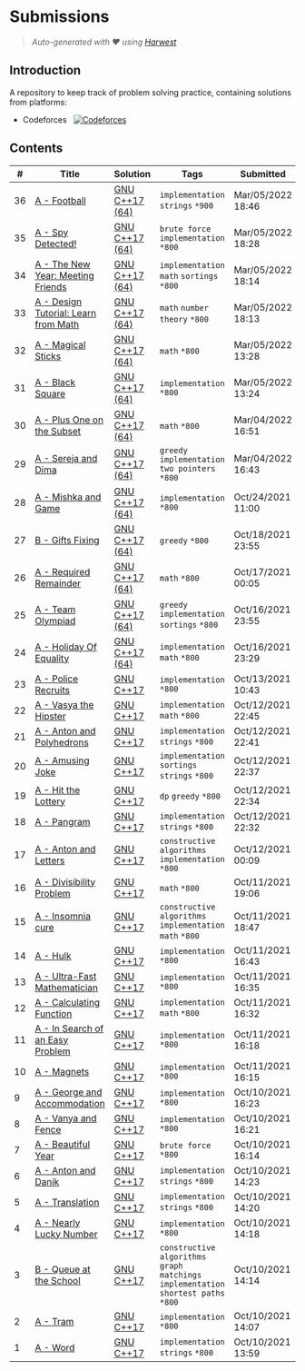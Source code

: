 Submissions
======================
> *Auto-generated with ❤ using [Harwest](https://github.com/nileshsah/harwest-tool)*

## Introduction

A repository to keep track of problem solving practice, containing solutions from platforms:
* Codeforces &nbsp; [![Codeforces](https://run.kaist.ac.kr/badges/codeforces/Andrei9383.svg)](https://codeforces.com/profile/Andrei9383)


## Contents

| # | Title | Solution | Tags | Submitted |
|---| ----- | -------- | ---- | --------- |
36 | [A - Football](https://codeforces.com/contest/96/problem/A) | [GNU C++17 (64)](./codeforces/96/A.cpp) | `implementation` `strings` `*900` | Mar/05/2022 18:46 | 
35 | [A - Spy Detected!](https://codeforces.com/contest/1512/problem/A) | [GNU C++17 (64)](./codeforces/1512/A.cpp) | `brute force` `implementation` `*800` | Mar/05/2022 18:28 | 
34 | [A - The New Year: Meeting Friends](https://codeforces.com/contest/723/problem/A) | [GNU C++17 (64)](./codeforces/723/A.cpp) | `implementation` `math` `sortings` `*800` | Mar/05/2022 18:14 | 
33 | [A - Design Tutorial: Learn from Math](https://codeforces.com/contest/472/problem/A) | [GNU C++17 (64)](./codeforces/472/A.cpp) | `math` `number theory` `*800` | Mar/05/2022 18:13 | 
32 | [A - Magical Sticks](https://codeforces.com/contest/1371/problem/A) | [GNU C++17 (64)](./codeforces/1371/A.cpp) | `math` `*800` | Mar/05/2022 13:28 | 
31 | [A - Black Square](https://codeforces.com/contest/431/problem/A) | [GNU C++17 (64)](./codeforces/431/A.cpp) | `implementation` `*800` | Mar/05/2022 13:24 | 
30 | [A - Plus One on the Subset](https://codeforces.com/contest/1624/problem/A) | [GNU C++17 (64)](./codeforces/1624/A.cpp) | `math` `*800` | Mar/04/2022 16:51 | 
29 | [A - Sereja and Dima](https://codeforces.com/contest/381/problem/A) | [GNU C++17 (64)](./codeforces/381/A.cpp) | `greedy` `implementation` `two pointers` `*800` | Mar/04/2022 16:43 | 
28 | [A - Mishka and Game](https://codeforces.com/contest/703/problem/A) | [GNU C++17 (64)](./codeforces/703/A.cpp) | `implementation` `*800` | Oct/24/2021 11:00 | 
27 | [B - Gifts Fixing](https://codeforces.com/contest/1399/problem/B) | [GNU C++17 (64)](./codeforces/1399/B.cpp) | `greedy` `*800` | Oct/18/2021 23:55 | 
26 | [A - Required Remainder](https://codeforces.com/contest/1374/problem/A) | [GNU C++17 (64)](./codeforces/1374/A.cpp) | `math` `*800` | Oct/17/2021 00:05 | 
25 | [A - Team Olympiad](https://codeforces.com/contest/490/problem/A) | [GNU C++17 (64)](./codeforces/490/A.cpp) | `greedy` `implementation` `sortings` `*800` | Oct/16/2021 23:55 | 
24 | [A - Holiday Of Equality](https://codeforces.com/contest/758/problem/A) | [GNU C++17 (64)](./codeforces/758/A.cpp) | `implementation` `math` `*800` | Oct/16/2021 23:29 | 
23 | [A - Police Recruits](https://codeforces.com/contest/427/problem/A) | [GNU C++17](./codeforces/427/A.cpp) | `implementation` `*800` | Oct/13/2021 10:43 | 
22 | [A - Vasya the Hipster](https://codeforces.com/contest/581/problem/A) | [GNU C++17](./codeforces/581/A.cpp) | `implementation` `math` `*800` | Oct/12/2021 22:45 | 
21 | [A - Anton and Polyhedrons](https://codeforces.com/contest/785/problem/A) | [GNU C++17](./codeforces/785/A.cpp) | `implementation` `strings` `*800` | Oct/12/2021 22:41 | 
20 | [A - Amusing Joke](https://codeforces.com/contest/141/problem/A) | [GNU C++17](./codeforces/141/A.cpp) | `implementation` `sortings` `strings` `*800` | Oct/12/2021 22:37 | 
19 | [A - Hit the Lottery](https://codeforces.com/contest/996/problem/A) | [GNU C++17](./codeforces/996/A.cpp) | `dp` `greedy` `*800` | Oct/12/2021 22:34 | 
18 | [A - Pangram](https://codeforces.com/contest/520/problem/A) | [GNU C++17](./codeforces/520/A.cpp) | `implementation` `strings` `*800` | Oct/12/2021 22:32 | 
17 | [A - Anton and Letters](https://codeforces.com/contest/443/problem/A) | [GNU C++17](./codeforces/443/A.cpp) | `constructive algorithms` `implementation` `*800` | Oct/12/2021 00:09 | 
16 | [A - Divisibility Problem](https://codeforces.com/contest/1328/problem/A) | [GNU C++17](./codeforces/1328/A.cpp) | `math` `*800` | Oct/11/2021 19:06 | 
15 | [A - Insomnia cure](https://codeforces.com/contest/148/problem/A) | [GNU C++17](./codeforces/148/A.cpp) | `constructive algorithms` `implementation` `math` `*800` | Oct/11/2021 18:47 | 
14 | [A - Hulk](https://codeforces.com/contest/705/problem/A) | [GNU C++17](./codeforces/705/A.cpp) | `implementation` `*800` | Oct/11/2021 16:43 | 
13 | [A - Ultra-Fast Mathematician](https://codeforces.com/contest/61/problem/A) | [GNU C++17](./codeforces/61/A.cpp) | `implementation` `*800` | Oct/11/2021 16:35 | 
12 | [A - Calculating Function](https://codeforces.com/contest/486/problem/A) | [GNU C++17](./codeforces/486/A.cpp) | `implementation` `math` `*800` | Oct/11/2021 16:32 | 
11 | [A - In Search of an Easy Problem](https://codeforces.com/contest/1030/problem/A) | [GNU C++17](./codeforces/1030/A.cpp) | `implementation` `*800` | Oct/11/2021 16:18 | 
10 | [A - Magnets](https://codeforces.com/contest/344/problem/A) | [GNU C++17](./codeforces/344/A.cpp) | `implementation` `*800` | Oct/11/2021 16:15 | 
9 | [A - George and Accommodation](https://codeforces.com/contest/467/problem/A) | [GNU C++17](./codeforces/467/A.cpp) | `implementation` `*800` | Oct/10/2021 16:23 | 
8 | [A - Vanya and Fence](https://codeforces.com/contest/677/problem/A) | [GNU C++17](./codeforces/677/A.cpp) | `implementation` `*800` | Oct/10/2021 16:21 | 
7 | [A - Beautiful Year](https://codeforces.com/contest/271/problem/A) | [GNU C++17](./codeforces/271/A.cpp) | `brute force` `*800` | Oct/10/2021 16:14 | 
6 | [A - Anton and Danik](https://codeforces.com/contest/734/problem/A) | [GNU C++17](./codeforces/734/A.cpp) | `implementation` `strings` `*800` | Oct/10/2021 14:23 | 
5 | [A - Translation](https://codeforces.com/contest/41/problem/A) | [GNU C++17](./codeforces/41/A.cpp) | `implementation` `strings` `*800` | Oct/10/2021 14:20 | 
4 | [A - Nearly Lucky Number](https://codeforces.com/contest/110/problem/A) | [GNU C++17](./codeforces/110/A.cpp) | `implementation` `*800` | Oct/10/2021 14:18 | 
3 | [B - Queue at the School](https://codeforces.com/contest/266/problem/B) | [GNU C++17](./codeforces/266/B.cpp) | `constructive algorithms` `graph matchings` `implementation` `shortest paths` `*800` | Oct/10/2021 14:14 | 
2 | [A - Tram](https://codeforces.com/contest/116/problem/A) | [GNU C++17](./codeforces/116/A.cpp) | `implementation` `*800` | Oct/10/2021 14:07 | 
1 | [A - Word](https://codeforces.com/contest/59/problem/A) | [GNU C++17](./codeforces/59/A.cpp) | `implementation` `strings` `*800` | Oct/10/2021 13:59 | 